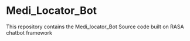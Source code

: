 # Medi_Locator_Bot
This repository contains the Medi_locator_Bot  Source code built on RASA chatbot framework  

